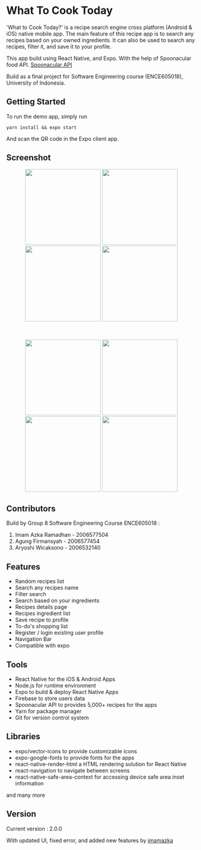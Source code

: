 # What To Cook Today

'What to Cook Today?' is a recipe search engine cross platform (Android & iOS) native mobile app. The main feature of this recipe app is to search any recipes based on your owned ingredients. It can also be used to search any recipes, filter it, and save it to your profile.

This app build using React Native, and Expo. With the help of Spoonacular food API.
[Spoonacular API](https://spoonacular.com/food-api)

Build as a final project for Software Engineering course (ENCE605018), University of Indonesia.

## Getting Started

To run the demo app, simply run

`yarn install && expo start`

And scan the QR code in the Expo client app.

## Screenshot

<p align="center">
  <img src="https://user-images.githubusercontent.com/70789745/231598685-75765854-511b-4968-a4a3-2a648ae18d2a.jpg" width="200">
  <img src="https://user-images.githubusercontent.com/70789745/231598697-ccc1a8fa-69f2-4dac-a14e-2e90fceac307.jpg" width="200">
  <img src="https://user-images.githubusercontent.com/70789745/231598737-c7fc8736-fdb1-4e0e-acd0-8c4d56e415cc.jpg" width="200">
  <img src="https://user-images.githubusercontent.com/70789745/231598719-5a5fd85d-9549-4411-bcc5-dc94962b5be6.jpg" width="200">
</p>
<br>
<p align="center">
  <img src="https://user-images.githubusercontent.com/70789745/231598722-419fd28a-7d96-40c9-a663-ad1defe0943e.jpg" width="200">
  <img src="https://user-images.githubusercontent.com/70789745/231598728-dac7475c-d577-4997-8e59-b3a426ad73d8.jpg" width="200">
  <img src="https://user-images.githubusercontent.com/70789745/231598733-820e69d0-9d33-4b60-995c-d8cd22c5fa9c.jpg" width="200">
  <img src="https://user-images.githubusercontent.com/70789745/231598735-0f73cb58-2896-4f26-8e71-02bf2c595b5c.jpg" width="200">
</p>

## Contributors

Build by Group 8 Software Engineering Course ENCE605018 :

1. Imam Azka Ramadhan - 2006577504
2. Agung Firmansyah - 2006577454
3. Aryoshi Wicaksono - 2006532140

## Features

- Random recipes list
- Search any recipes name
- Filter search
- Search based on your ingredients
- Recipes details page
- Recipes ingredient list
- Save recipe to profile
- To-do's shopping list
- Register / login existing user profile
- Navigation Bar
- Compatible with expo

## Tools

- React Native for the iOS & Android Apps
- Node.js for runtime environment
- Expo to build & deploy React Native Apps
- Firebase to store users data
- Spoonacular API to provides 5,000+ recipes for the apps
- Yarn for package manager
- Git for version control system

## Libraries

- expo/vector-icons to provide customizable icons
- expo-google-fonts to provide fonts for the apps
- react-native-render-html a HTML rendering solution for React Native
- react-navigation to navigate between screens
- react-native-safe-area-context for accessing device safe area inset information

and many more

## Version

Current version : 2.0.0

With updated UI, fixed error, and added new features by
[imamazka](https://github.com/imamazka)

